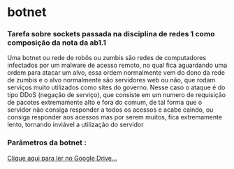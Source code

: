 # botnet
<h3>Tarefa sobre sockets passada na disciplina de redes 1 como composição da nota da ab1.1</h3>

Uma botnet ou rede de robôs ou zumbis são redes de computadores infectados por um
malware de acesso remoto, no qual fica aguardando uma ordem para atacar um alvo,
essa ordem normalmente vem do dono da rede de zumbis e o alvo normalmente são
servidores web ou não, que rodam serviços muito utilizados como sites do governo.
Nesse caso o ataque é do tipo DDoS (negação de serviço), que consiste em um numero
de requisição de pacotes extremamente alto e fora do comum, de tal forma que o
servidor não consiga responder a todos os acessos e acabe caindo, ou consiga responder
aos acessos mas por serem muitos, fica extremamente lento, tornando inviável a
utilização do servidor

<h3>Parâmetros da botnet :</h3>

<a href="https://drive.google.com/file/d/1__5rR0T631FAkVW5nKpWqcJ3idK4Hkp_/view?usp=sharing" target="_blank">Clique aqui para ler no Google Drive...</a>
